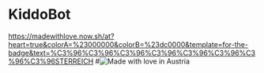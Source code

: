 # KiddoBot


https://madewithlove.now.sh/at?heart=true&colorA=%23000000&colorB=%23dc0000&template=for-the-badge&text=%C3%96%C3%96%C3%96%C3%96%C3%96%C3%96%C3%96%C3%96STERREICH
#![Made with love in Austria](https://madewithlove.now.sh/at?heart=true&colorA=%23ff0000&colorB=%23800040&template=for-the-badge)

